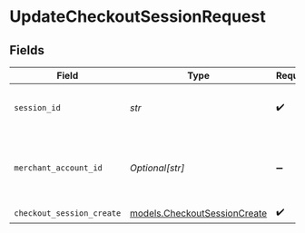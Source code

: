 # UpdateCheckoutSessionRequest


## Fields

| Field                                                              | Type                                                               | Required                                                           | Description                                                        | Example                                                            |
| ------------------------------------------------------------------ | ------------------------------------------------------------------ | ------------------------------------------------------------------ | ------------------------------------------------------------------ | ------------------------------------------------------------------ |
| `session_id`                                                       | *str*                                                              | :heavy_check_mark:                                                 | The ID of the checkout session.                                    | 4137b1cf-39ac-42a8-bad6-1c680d5dab6b                               |
| `merchant_account_id`                                              | *Optional[str]*                                                    | :heavy_minus_sign:                                                 | The ID of the merchant account to use for this request.            | default                                                            |
| `checkout_session_create`                                          | [models.CheckoutSessionCreate](../models/checkoutsessioncreate.md) | :heavy_check_mark:                                                 | N/A                                                                |                                                                    |